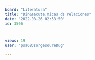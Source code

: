 ```yaml
---
board: "Literatura"
title: "Din&aacute;micas de relaciones"
date: "2022-08-26 02:53:50"
id: 3506



views: 19
user: "psa683sorgesoureDug"

---
```

